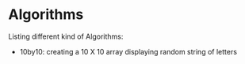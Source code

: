 # Algorithms

Listing different kind of Algorithms:

- 10by10: creating a 10 X 10 array displaying random string of letters
